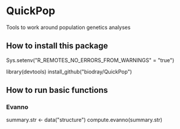 # QuickPop
 Tools to work around population genetics analyses

## How to install this package

Sys.setenv("R_REMOTES_NO_ERRORS_FROM_WARNINGS" = "true")

library(devtools)
install_github("biodray/QuickPop")



## How to run basic functions


### Evanno

summary.str  <- data("structure")
compute.evanno(summary.str)
